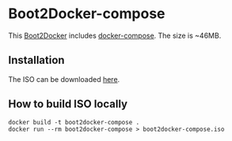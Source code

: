 # Boot2Docker-compose

This [Boot2Docker](https://github.com/boot2docker/boot2docker) includes [docker-compose](https://docs.docker.com/compose/). The size is ~46MB.

## Installation

The ISO can be downloaded [here](https://github.com/TvoroG/boot2docker-compose/releases).

## How to build ISO locally

```console
docker build -t boot2docker-compose .
docker run --rm boot2docker-compose > boot2docker-compose.iso
```
